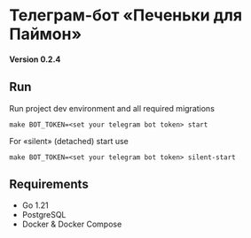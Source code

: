 # Телеграм-бот «Печеньки для Паймон»

#### Version 0.2.4

## Run
Run project dev environment and all required migrations

```shell
make BOT_TOKEN=<set your telegram bot token> start
```

For «silent» (detached) start use

```shell
make BOT_TOKEN=<set your telegram bot token> silent-start
```

## Requirements

* Go 1.21
* PostgreSQL
* Docker & Docker Compose
